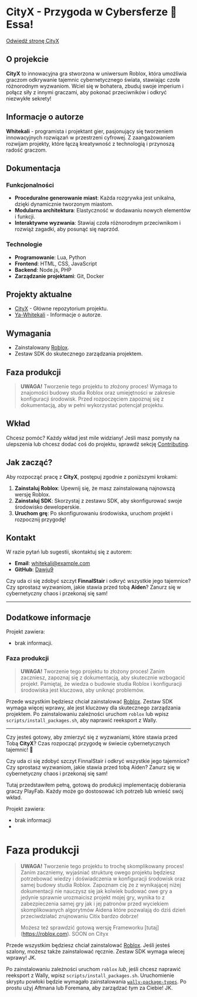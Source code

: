 # CityX - Przygoda w Cybersferze 🌆 Essa!

[Odwiedź stronę CityX](https://dawju9.github.io/cityx/)

## O projekcie
**CityX** to innowacyjna gra stworzona w uniwersum Roblox, która umożliwia graczom odkrywanie tajemnic cybernetycznego świata, stawiając czoła różnorodnym wyzwaniom. Wciel się w bohatera, zbuduj swoje imperium i połącz siły z innymi graczami, aby pokonać przeciwników i odkryć niezwykłe sekrety!

## Informacje o autorze
**Whitekali** - programista i projektant gier, pasjonujący się tworzeniem innowacyjnych rozwiązań w przestrzeni cyfrowej. Z zaangażowaniem rozwijam projekty, które łączą kreatywność z technologią i przynoszą radość graczom.

## Dokumentacja

### Funkcjonalności
- **Proceduralne generowanie miast**: Każda rozgrywka jest unikalna, dzięki dynamicznie tworzonym miastom.
- **Modularna architektura**: Elastyczność w dodawaniu nowych elementów i funkcji.
- **Interaktywne wyzwania**: Stawiaj czoła różnorodnym przeciwnikom i rozwiąż zagadki, aby posunąć się naprzód.

### Technologie
- **Programowanie**: Lua, Python
- **Frontend**: HTML, CSS, JavaScript
- **Backend**: Node.js, PHP
- **Zarządzanie projektami**: Git, Docker

## Projekty aktualne
- [CityX](https://dawju9.github.io/cityx/) - Główne repozytorium projektu.
- [Ya-Whitekali](https://dawju9.github.io/Ya-Whitekali/) - Informacje o autorze.

## Wymagania
- Zainstalowany [Roblox](https://roblox.com).
- Zestaw SDK do skutecznego zarządzania projektem.

## Faza produkcji
> **UWAGA!** Tworzenie tego projektu to złożony proces! Wymaga to znajomości budowy studia Roblox oraz umiejętności w zakresie konfiguracji środowisk. Przed rozpoczęciem zapoznaj się z dokumentacją, aby w pełni wykorzystać potencjał projektu.

## Wkład
Chcesz pomóc? Każdy wkład jest mile widziany! Jeśli masz pomysły na ulepszenia lub chcesz dodać coś do projektu, sprawdź sekcję [Contributing](CONTRIBUTING.md).

## Jak zacząć?
Aby rozpocząć pracę z **CityX**, postępuj zgodnie z poniższymi krokami:

1. **Zainstaluj Roblox**: Upewnij się, że masz zainstalowaną najnowszą wersję Roblox.
2. **Zainstaluj SDK**: Skorzystaj z zestawu SDK, aby skonfigurować swoje środowisko deweloperskie.
3. **Uruchom grę**: Po skonfigurowaniu środowiska, uruchom projekt i rozpocznij przygodę!

## Kontakt
W razie pytań lub sugestii, skontaktuj się z autorem:
- **Email**: whitekali@example.com
- **GitHub**: [Dawju9](https://github.com/Dawju9)

Czy uda ci się zdobyć szczyt **FinnalStair** i odkryć wszystkie jego tajemnice? Czy sprostasz wyzwaniom, jakie stawia przed tobą **Aiden**? Zanurz się w cybernetyczny chaos i przekonaj się sam!

---

## Dodatkowe informacje

Projekt zawiera: 
- brak informacji.

### Faza produkcji

> **UWAGA!** Tworzenie tego projektu to złożony proces! Zanim zaczniesz, zapoznaj się z dokumentacją, aby skutecznie wzbogacić projekt. Pamiętaj, że wiedza o budowie studia Roblox i konfiguracji środowiska jest kluczowa, aby uniknąć problemów.

Przede wszystkim będziesz chciał zainstalować [Roblox](https://Roblox.com/). Zestaw SDK wymaga więcej wprawy, ale jest kluczowy dla skutecznego zarządzania projektem. Po zainstalowaniu zależności uruchom `roblox` lub wpisz `scripts/install_packages.sh`, aby naprawić reeksport z Wally. 

---

Czy jesteś gotowy, aby zmierzyć się z wyzwaniami, które stawia przed Tobą **CityX**? Czas rozpocząć przygodę w świecie cybernetycznych tajemnic! 🚀











Czy uda ci się zdobyć szczyt FinnalStair i odkryć wszystkie jego tajemnice? Czy sprostasz wyzwaniom, jakie stawia przed tobą Aiden? Zanurz się w cybernetyczny chaos i przekonaj się sam!

Tutaj przedstawiłem pełną, gotową do produkcji implementację dobierania graczy PlayFab. Każdy może go dostosować
ich potrzeb lub wnieść swój wkład.


Projekt zawiera:
-  brak informacji
-  
# Faza produkcji

> **UWAGA!** Tworzenie tego projektu to trochę skomplikowany proces!
> Zanim zaczniemy, wyjaśniać strukturę owego projektu będziesz potrzebować wiedzy i doświadczenia w konfiguracji środowisk oraz samej budowy studia Roblox. Zapoznam cię że z wynikającej niżej dokumentacji nie nauczysz się jak kolwiek budować owe gry a jedynie sprawnie urozmaicisz projekt mojej gry, wynika to z zabezpieczenia samej gry jak i jej patronów przed wyciekiem skomplikowanych algorytmów Aidena które pozwalają do dziś dzień przeciwdziałać zrujnowaniu Citix
> bardzo dobrze!
> 
> Możesz też sprawdzić gotową wersję Frameworku [tutaj] (https://roblox.com). SOON on Cityx


Przede wszystkim będziesz chciał zainstalować [Roblox](https://Roblox.com/). Jeśli jesteś szalony, możesz także zainstalować ręcznie. Zestaw SDK wymaga wiecej wprawy! JK.

Po zainstalowaniu zależności uruchom `roblox` *lub*, jeśli chcesz naprawić reeksport z Wally, wpisz `scripts/install_packages.sh`. Uruchomienie skryptu powłoki będzie wymagało zainstalowania [`wally-package-types`](https://github.com/JohnnyMorganz/wally-package-types). Po prostu użyj Aftmana lub Foremana, aby zarządzać tym za Ciebie! JK.
